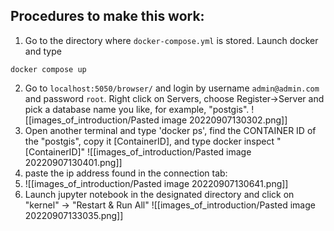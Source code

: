 ## Procedures to make this work:

1. Go to the directory where `docker-compose.yml` is stored. Launch docker and type
```
docker compose up
```
2. Go to `localhost:5050/browser/` and login by username `admin@admin.com` and password `root`.
Right click on Servers, choose Register->Server and pick a database name you like, for example, "postgis".
![[images_of_introduction/Pasted image 20220907130302.png]]
3. Open another terminal and type 'docker ps', find the CONTAINER ID of the "postgis", copy it \[ContainerID\], and type docker inspect "\[ContainerID\]"
![[images_of_introduction/Pasted image 20220907130401.png]]
4. paste the ip address found in the connection tab:
5. ![[images_of_introduction/Pasted image 20220907130641.png]]
6. Launch jupyter notebook in the designated directory and click on "kernel" -> "Restart & Run All"
![[images_of_introduction/Pasted image 20220907133035.png]]